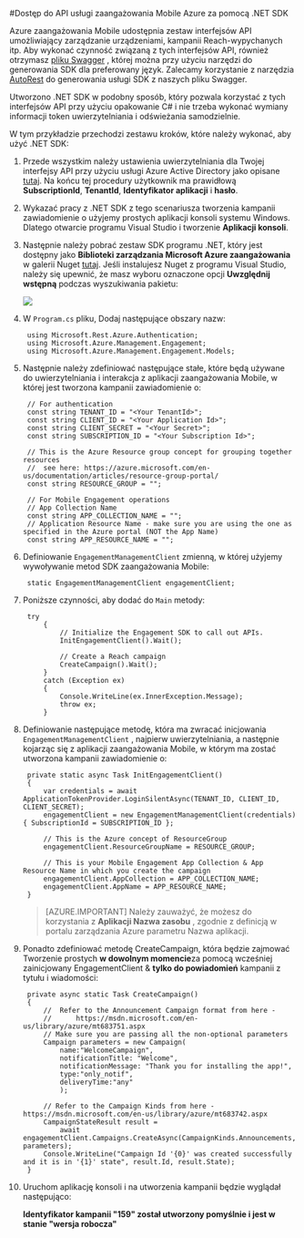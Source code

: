 <properties 
    pageTitle="Dostęp do API usługi zaangażowania Mobile Azure za pomocą .NET SDK" 
    description="Informacje dotyczące używania SDK .NET zaangażowania Mobile Aby uzyskać dostęp do API usługi zaangażowania Mobile Azure"        
    services="mobile-engagement" 
    documentationCenter="mobile" 
    authors="piyushjo" 
    manager="erikre" 
    editor="" />

<tags 
    ms.service="mobile-engagement" 
    ms.workload="mobile" 
    ms.tgt_pltfrm="mobile-multiple" 
    ms.devlang="dotnet" 
    ms.topic="article" 
    ms.date="08/19/2016" 
    ms.author="piyushjo" />

#<a name="using-net-sdk-to-access-azure-mobile-engagement-service-apis"></a>Dostęp do API usługi zaangażowania Mobile Azure za pomocą .NET SDK

Azure zaangażowania Mobile udostępnia zestaw interfejsów API umożliwiający zarządzanie urządzeniami, kampanii Reach-wypychanych itp. Aby wykonać czynność związaną z tych interfejsów API, również otrzymasz [pliku Swagger](https://github.com/Azure/azure-rest-api-specs/blob/master/arm-mobileengagement/2014-12-01/swagger/mobile-engagement.json) , której można przy użyciu narzędzi do generowania SDK dla preferowany język. Zalecamy korzystanie z narzędzia [AutoRest](https://github.com/Azure/AutoRest) do generowania usługi SDK z naszych pliku Swagger. 

Utworzono .NET SDK w podobny sposób, który pozwala korzystać z tych interfejsów API przy użyciu opakowanie C# i nie trzeba wykonać wymiany informacji token uwierzytelniania i odświeżania samodzielnie.  

W tym przykładzie przechodzi zestawu kroków, które należy wykonać, aby użyć .NET SDK:

1. Przede wszystkim należy ustawienia uwierzytelniania dla Twojej interfejsy API przy użyciu usługi Azure Active Directory jako opisane [tutaj](mobile-engagement-api-authentication.md#authentication). Na końcu tej procedury użytkownik ma prawidłową **SubscriptionId**, **TenantId**, **Identyfikator aplikacji** i **hasło**. 

2. Wykazać pracy z .NET SDK z tego scenariusza tworzenia kampanii zawiadomienie o użyjemy prostych aplikacji konsoli systemu Windows. Dlatego otwarcie programu Visual Studio i tworzenie **Aplikacji konsoli**.   

3. Następnie należy pobrać zestaw SDK programu .NET, który jest dostępny jako **Biblioteki zarządzania Microsoft Azure zaangażowania** w galerii Nuget [tutaj](https://www.nuget.org/packages/Microsoft.Azure.Management.Engagement/).
Jeśli instalujesz Nuget z programu Visual Studio, należy się upewnić, że masz wyboru oznaczone opcji **Uwzględnij wstępną** podczas wyszukiwania pakietu:

    ![][1]

4. W `Program.cs` pliku, Dodaj następujące obszary nazw:

        using Microsoft.Rest.Azure.Authentication;
        using Microsoft.Azure.Management.Engagement;
        using Microsoft.Azure.Management.Engagement.Models;

5. Następnie należy zdefiniować następujące stałe, które będą używane do uwierzytelniania i interakcja z aplikacji zaangażowania Mobile, w której jest tworzona kampanii zawiadomienie o:

        // For authentication
        const string TENANT_ID = "<Your TenantId>";
        const string CLIENT_ID = "<Your Application Id>";
        const string CLIENT_SECRET = "<Your Secret>";
        const string SUBSCRIPTION_ID = "<Your Subscription Id>";

        // This is the Azure Resource group concept for grouping together resources 
        //  see here: https://azure.microsoft.com/en-us/documentation/articles/resource-group-portal/
        const string RESOURCE_GROUP = "";

        // For Mobile Engagement operations
        // App Collection Name 
        const string APP_COLLECTION_NAME = "";
        // Application Resource Name - make sure you are using the one as specified in the Azure portal (NOT the App Name)
        const string APP_RESOURCE_NAME = "";

6. Definiowanie `EngagementManagementClient` zmienną, w której użyjemy wywoływanie metod SDK zaangażowania Mobile:

        static EngagementManagementClient engagementClient; 

7. Poniższe czynności, aby dodać do `Main` metody:

        try
            {
                // Initialize the Engagement SDK to call out APIs. 
                InitEngagementClient().Wait();

                // Create a Reach campaign
                CreateCampaign().Wait();
            }
            catch (Exception ex)
            {
                Console.WriteLine(ex.InnerException.Message);
                throw ex;
            }

8. Definiowanie następujące metodę, która ma zwracać inicjowania `EngagementManagementClient` , najpierw uwierzytelniania, a następnie kojarząc się z aplikacji zaangażowania Mobile, w którym ma zostać utworzona kampanii zawiadomienie o:

        private static async Task InitEngagementClient()
        {
            var credentials = await ApplicationTokenProvider.LoginSilentAsync(TENANT_ID, CLIENT_ID, CLIENT_SECRET);
            engagementClient = new EngagementManagementClient(credentials) { SubscriptionId = SUBSCRIPTION_ID };
            
            // This is the Azure concept of ResourceGroup
            engagementClient.ResourceGroupName = RESOURCE_GROUP;

            // This is your Mobile Engagement App Collection & App Resource Name in which you create the campaign
            engagementClient.AppCollection = APP_COLLECTION_NAME;
            engagementClient.AppName = APP_RESOURCE_NAME;
        }

    > [AZURE.IMPORTANT] Należy zauważyć, że możesz do korzystania z **Aplikacji Nazwa zasobu** , zgodnie z definicją w portalu zarządzania Azure parametru Nazwa aplikacji. 

9. Ponadto zdefiniować metodę CreateCampaign, która będzie zajmować Tworzenie prostych **w dowolnym momencie**za pomocą wcześniej zainicjowany EngagementClient & **tylko do powiadomień** kampanii z tytułu i wiadomości: 

        private async static Task CreateCampaign()
        {
            //  Refer to the Announcement Campaign format from here - 
            //      https://msdn.microsoft.com/en-us/library/azure/mt683751.aspx
            // Make sure you are passing all the non-optional parameters
            Campaign parameters = new Campaign(
                name:"WelcomeCampaign",
                notificationTitle: "Welcome", 
                notificationMessage: "Thank you for installing the app!",
                type:"only_notif",
                deliveryTime:"any"
                );

            // Refer to the Campaign Kinds from here - https://msdn.microsoft.com/en-us/library/azure/mt683742.aspx
            CampaignStateResult result = 
                await engagementClient.Campaigns.CreateAsync(CampaignKinds.Announcements, parameters);
            Console.WriteLine("Campaign Id '{0}' was created successfully and it is in '{1}' state", result.Id, result.State);
        }

10. Uruchom aplikację konsoli i na utworzenia kampanii będzie wyglądał następująco:

    **Identyfikator kampanii "159" został utworzony pomyślnie i jest w stanie "wersja robocza"**

<!-- Images. -->

[1]: ./media/mobile-engagement-dotnet-sdk-service-api/include-prerelease.png
